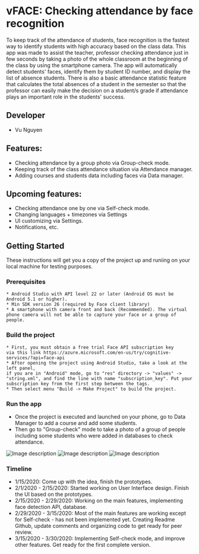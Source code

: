 # vFACE: Checking attendance by face recognition

To keep track of the attendance of students, face recognition is the fastest way to identify students with high accuracy based on the class data. This app was made to assist the teacher, professor checking attendance just in few seconds by taking a photo of the whole classroom at the beginning of the class by using the smartphone camera. The app will automatically detect students' faces, identify them by student ID number, and display the list of absence students. There is also a basic attendance statistic feature that calculates the total absences of a student in the semester so that the professor can easily make the decision on a student/s grade if attendance plays an important role in the students' success.

## Developer
* Vu Nguyen

## Features:
* Checking attendance by a group photo via Group-check mode.
* Keeping track of the class attendance situation via Attendance manager.
* Adding courses and students data including faces via Data manager.

## Upcoming features:
* Checking attendance one by one via Self-check mode.
* Changing languages + timezones via Settings
* UI customizing via Settings.
* Notifications, etc.

## Getting Started
These instructions will get you a copy of the project up and runiing on your local machine for testing purposes.
### Prerequisites
```
* Android Studio with API level 22 or later (Android OS must be Android 5.1 or higher).
* Min SDK version 26 (required by Face client library)
* A smartphone with camera front and back (Recommended). The virtual phone camera will not be able to capture your face or a group of people.
```
### Build the project
```
* First, you must obtain a free trial Face API subscription key 
via this link https://azure.microsoft.com/en-us/try/cognitive-services/?api=face-api
* After opening the project using Android Studio, take a look at the left panel, 
if you are in "Android" mode, go to "res" directory -> "values" -> "string.xml", and find the line with name "subscription_key". Put your subscription key from the first step between the tags.
* Then select menu "Build -> Make Project" to build the project.
```
### Run the app
* Once the project is executed and launched on your phone, go to Data Manager to add a course and add some students.
* Then go to "Group-check" mode to take a photo of a group of people including some students who were added in databases to check attendance.

![Image description](https://i.ibb.co/42bKRmX/Screenshot-2020-03-16-14-15-00-127-com-example-vface.jpg) 
![Image description](https://i.ibb.co/VpY8W3r/Screenshot-2020-03-16-13-57-04-852-com-example-vface.jpg) 
![Image description](https://i.ibb.co/Hn2RDZ3/Screenshot-2020-03-16-13-56-43-653-com-example-vface.jpg)
### Timeline
 * 1/15/2020: Come up with the idea, finish the prototypes.
 * 2/1/2020 - 2/15/2020: Started working on User Interface design. Finish the UI based on the prototypes.
 * 2/15/2020 - 2/29/2020: Working on the main features, implementing face detection API, database.
 * 2/29/2020 - 3/15/2020: Most of the main features are working except for Self-check - has not been implemented yet.
 Creating Readme Github, update comments and organizing code to get ready for peer review.
 * 3/15/2020 - 3/30/2020: Implementing Self-check mode, and improve other features. Get ready for the first complete version.
